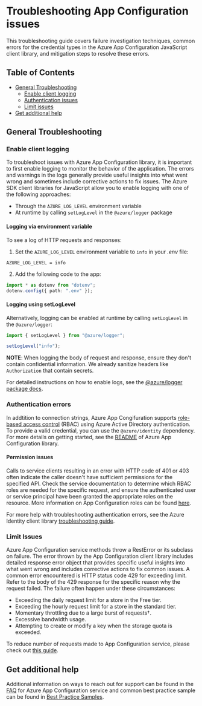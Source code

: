 # Troubleshooting App Configuration issues

This troubleshooting guide covers failure investigation techniques, common errors for the credential types in the Azure 
App Configuration JavaScript client library, and mitigation steps to resolve these errors.

## Table of Contents

* [General Troubleshooting](#general-troubleshooting)
  * [Enable client logging](#enable-client-logging)
  * [Authentication issues](#authentication-issues)
  * [Limit issues](#limit-issues)
* [Get additional help](#get-additional-help)

## General Troubleshooting

### Enable client logging

To troubleshoot issues with Azure App Configuration library, it is important to first enable logging to monitor the
behavior of the application. The errors and warnings in the logs generally provide useful insights into what went wrong 
and sometimes include corrective actions to fix issues. The Azure SDK client libraries for JavaScript allow you to enable logging with one of the following approaches:

- Through the `AZURE_LOG_LEVEL` environment variable
- At runtime by calling `setLogLevel` in the `@azure/logger` package

#### Logging via environment variable

To see a log of HTTP requests and responses:

 1. Set the `AZURE_LOG_LEVEL` environment variable to `info` in your *.env* file:

  ```text
  AZURE_LOG_LEVEL = info
  ```
2. Add the following code to the app:

```ts
import * as dotenv from "dotenv";
dotenv.config({ path: ".env" });
```

#### Logging using setLogLevel

Alternatively, logging can be enabled at runtime by calling `setLogLevel` in the `@azure/logger`:

```ts
import { setLogLevel } from "@azure/logger";

setLogLevel("info");
```

**NOTE**: When logging the body of request and response, ensure they don't contain confidential information. We already sanitize headers like `Authorization` that contain secrets.

For detailed instructions on how to enable logs, see the [@azure/logger package docs](https://github.com/Azure/azure-sdk-for-js/tree/main/sdk/core/logger).

### Authentication errors

In addtition to connection strings, Azure App Congifuration supports [role-based access control](https://learn.microsoft.com/en-us/azure/role-based-access-control/overview) (RBAC) using Azure Active Directory authentication. To provide a valid credential, you can use the `@azure/identity` dependency. For more details on getting started, see the [README](https://github.com/Azure/azure-sdk-for-js/tree/main/sdk/appconfiguration/app-configuration) of Azure App Configuration library. 

#### Permission issues

Calls to service clients resulting in an error with HTTP code of 401 or 403 often indicate the caller doesn't have sufficient permissions for the specified API. Check the service documentation to determine which RBAC roles are needed for the specific request, and ensure the authenticated user or service principal have been granted the appropriate roles on the resource. More information on App Configuration roles can be found [here](https://learn.microsoft.com/en-us/azure/azure-app-configuration/concept-enable-rbac#azure-built-in-roles-for-azure-app-configuration).

For more help with troubleshooting authentication errors, see the Azure Identity client library [troubleshooting guide](https://github.com/Azure/azure-sdk-for-js/blob/main/sdk/identity/identity/TROUBLESHOOTING.md).

### Limit Issues
Azure App Configuration service methods throw a RestError or its subclass on failure. The error thrown by the App Configuration client library includes detailed response error object that provides specific useful insights into what went wrong and includes corrective actions to fix common issues. A common error encountered is HTTP status code 429 for exceeding limit. Refer to the body of the 429 response for the specific reason why the request failed. The failure often happen under these circumstances:

* Exceeding the daily request limit for a store in the Free tier.
* Exceeding the hourly request limit for a store in the standard tier.
* Momentary throttling due to a large burst of requests†.
* Excessive bandwidth usage.
* Attempting to create or modify a key when the storage quota is exceeded.

To reduce number of requests made to App Configuration service, please check out [this guide](https://learn.microsoft.com/en-us/azure/azure-app-configuration/howto-best-practices#reduce-requests-made-to-app-configuration).

## Get additional help

Additional information on ways to reach out for support can be found in the [FAQ](https://learn.microsoft.com/azure/azure-app-configuration/faq) for Azure App Configuration service and common best practice sample can be found in [Best Practice Samples](https://learn.microsoft.com/azure/azure-app-configuration/howto-best-practices).
